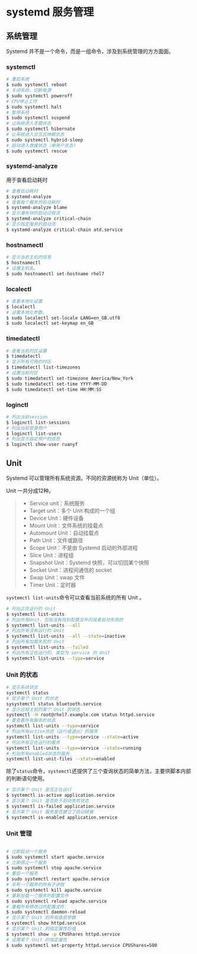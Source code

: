 # systemd 服务管理

## 系统管理

Systemd 并不是一个命令，而是一组命令，涉及到系统管理的方方面面。

### systemctl

```bash
# 重启系统
$ sudo systemctl reboot
# 关闭系统，切断电源
$ sudo systemctl poweroff
# CPU停止工作
$ sudo systemctl halt
# 暂停系统
$ sudo systemctl suspend
# 让系统进入冬眠状态
$ sudo systemctl hibernate
# 让系统进入交互式休眠状态
$ sudo systemctl hybrid-sleep
# 启动进入救援状态（单用户状态）
$ sudo systemctl rescue
```

### systemd-analyze

用于查看启动耗时

```bash
# 查看启动耗时
$ systemd-analyze                                                                                   
# 查看每个服务的启动耗时
$ systemd-analyze blame
# 显示瀑布状的启动过程流
$ systemd-analyze critical-chain
# 显示指定服务的启动流
$ systemd-analyze critical-chain atd.service
```

### hostnamectl

```bash
# 显示当前主机的信息
$ hostnamectl
# 设置主机名。
$ sudo hostnamectl set-hostname rhel7

```

### localectl

```bash
# 查看本地化设置
$ localectl
# 设置本地化参数。
$ sudo localectl set-locale LANG=en_GB.utf8
$ sudo localectl set-keymap en_GB
```

### timedatectl

```bash
# 查看当前时区设置
$ timedatectl
# 显示所有可用的时区
$ timedatectl list-timezones                                                                               
# 设置当前时区
$ sudo timedatectl set-timezone America/New_York
$ sudo timedatectl set-time YYYY-MM-DD
$ sudo timedatectl set-time HH:MM:SS
```

### loginctl

```bash
# 列出当前session
$ loginctl list-sessions
# 列出当前登录用户
$ loginctl list-users
# 列出显示指定用户的信息
$ loginctl show-user ruanyf
```

## Unit

Systemd 可以管理所有系统资源。不同的资源统称为 Unit（单位）。

Unit 一共分成12种。

> * Service unit：系统服务
> * Target unit：多个 Unit 构成的一个组
> * Device Unit：硬件设备
> * Mount Unit：文件系统的挂载点
> * Automount Unit：自动挂载点
> * Path Unit：文件或路径
> * Scope Unit：不是由 Systemd 启动的外部进程
> * Slice Unit：进程组
> * Snapshot Unit：Systemd 快照，可以切回某个快照
> * Socket Unit：进程间通信的 socket
> * Swap Unit：swap 文件
> * Timer Unit：定时器

​`systemctl list-units`​命令可以查看当前系统的所有 Unit 。

```bash
# 列出正在运行的 Unit
$ systemctl list-units
# 列出所有Unit，包括没有找到配置文件的或者启动失败的
$ systemctl list-units --all
# 列出所有没有运行的 Unit
$ systemctl list-units --all --state=inactive
# 列出所有加载失败的 Unit
$ systemctl list-units --failed
# 列出所有正在运行的、类型为 service 的 Unit
$ systemctl list-units --type=service

```

### Unit 的状态

```bash
# 显示系统状态
systemctl status
# 显示单个 Unit 的状态
sysystemctl status bluetooth.service
# 显示远程主机的某个 Unit 的状态
systemctl -H root@rhel7.example.com status httpd.service
# 要查看所有服务的状态
systemctl list-units --type=service
# 列出所有active状态（运行或退出）的服务
systemctl list-units --type=service --state=active
# 列出所有正在运行的服务
systemctl list-units --type=service --state=running
# 列出所有enabled状态的服务
systemctl list-unit-files --state=enabled
```

除了`status`​命令，`systemctl`​还提供了三个查询状态的简单方法，主要供脚本内部的判断语句使用。

```bash
# 显示某个 Unit 是否正在运行
$ systemctl is-active application.service
# 显示某个 Unit 是否处于启动失败状态
$ systemctl is-failed application.service
# 显示某个 Unit 服务是否建立了启动链接
$ systemctl is-enabled application.service
```

### Unit 管理

```bash

# 立即启动一个服务
$ sudo systemctl start apache.service
# 立即停止一个服务
$ sudo systemctl stop apache.service
# 重启一个服务
$ sudo systemctl restart apache.service
# 杀死一个服务的所有子进程
$ sudo systemctl kill apache.service
# 重新加载一个服务的配置文件
$ sudo systemctl reload apache.service
# 重载所有修改过的配置文件
$ sudo systemctl daemon-reload
# 显示某个 Unit 的所有底层参数
$ systemctl show httpd.service
# 显示某个 Unit 的指定属性的值
$ systemctl show -p CPUShares httpd.service
# 设置某个 Unit 的指定属性
$ sudo systemctl set-property httpd.service CPUShares=500
```

‍

